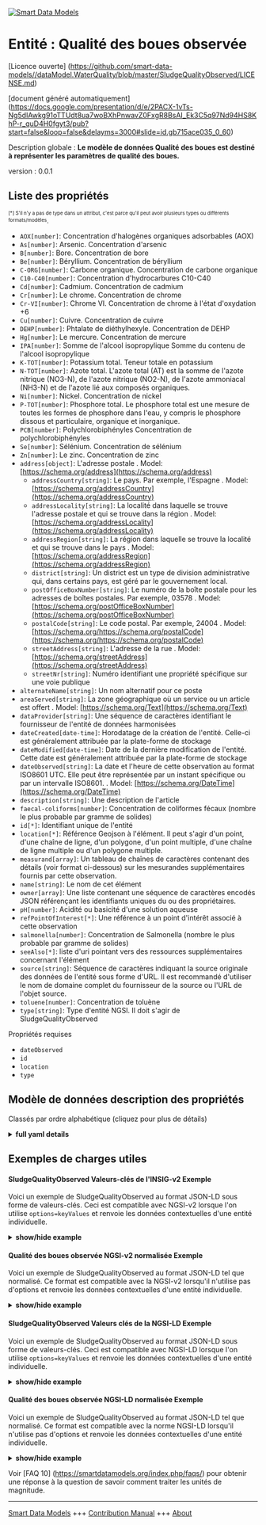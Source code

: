 <!-- 10-Header -->  
[![Smart Data Models](https://smartdatamodels.org/wp-content/uploads/2022/01/SmartDataModels_logo.png "Logo")](https://smartdatamodels.org)  
Entité : Qualité des boues observée  
===================================<!-- /10-Header -->  
<!-- 15-License -->  
[Licence ouverte] (https://github.com/smart-data-models//dataModel.WaterQuality/blob/master/SludgeQualityObserved/LICENSE.md)  
[document généré automatiquement] (https://docs.google.com/presentation/d/e/2PACX-1vTs-Ng5dIAwkg91oTTUdt8ua7woBXhPnwavZ0FxgR8BsAI_Ek3C5q97Nd94HS8KhP-r_quD4H0fgyt3/pub?start=false&loop=false&delayms=3000#slide=id.gb715ace035_0_60)  
<!-- /15-License -->  
<!-- 20-Description -->  
Description globale : **Le modèle de données Qualité des boues est destiné à représenter les paramètres de qualité des boues.**  
version : 0.0.1  
<!-- /20-Description -->  
<!-- 30-PropertiesList -->  

## Liste des propriétés  

<sup><sub>[*] S'il n'y a pas de type dans un attribut, c'est parce qu'il peut avoir plusieurs types ou différents formats/modèles</sub></sup>.  
- `AOX[number]`: Concentration d'halogènes organiques adsorbables (AOX)  - `As[number]`: Arsenic. Concentration d'arsenic  - `B[number]`: Bore. Concentration de bore  - `Be[number]`: Béryllium. Concentration de béryllium  - `C-ORG[number]`: Carbone organique. Concentration de carbone organique  - `C10-C40[number]`: Concentration d'hydrocarbures C10-C40  - `Cd[number]`: Cadmium. Concentration de cadmium  - `Cr[number]`: Le chrome. Concentration de chrome  - `Cr-VI[number]`: Chrome VI. Concentration de chrome à l'état d'oxydation +6  - `Cu[number]`: Cuivre. Concentration de cuivre  - `DEHP[number]`: Phtalate de diéthylhexyle. Concentration de DEHP  - `Hg[number]`: Le mercure. Concentration de mercure  - `IPA[number]`: Somme de l'alcool isopropylique Somme du contenu de l'alcool isopropylique  - `K-TOT[number]`: Potassium total. Teneur totale en potassium  - `N-TOT[number]`: Azote total. L'azote total (AT) est la somme de l'azote nitrique (NO3-N), de l'azote nitrique (NO2-N), de l'azote ammoniacal (NH3-N) et de l'azote lié aux composés organiques.  - `Ni[number]`: Nickel. Concentration de nickel  - `P-TOT[number]`: Phosphore total. Le phosphore total est une mesure de toutes les formes de phosphore dans l'eau, y compris le phosphore dissous et particulaire, organique et inorganique.  - `PCB[number]`: Polychlorobiphényles Concentration de polychlorobiphényles  - `Se[number]`: Sélénium. Concentration de sélénium  - `Zn[number]`: Le zinc. Concentration de zinc  - `address[object]`: L'adresse postale  . Model: [https://schema.org/address](https://schema.org/address)	- `addressCountry[string]`: Le pays. Par exemple, l'Espagne  . Model: [https://schema.org/addressCountry](https://schema.org/addressCountry)  
	- `addressLocality[string]`: La localité dans laquelle se trouve l'adresse postale et qui se trouve dans la région  . Model: [https://schema.org/addressLocality](https://schema.org/addressLocality)  
	- `addressRegion[string]`: La région dans laquelle se trouve la localité et qui se trouve dans le pays  . Model: [https://schema.org/addressRegion](https://schema.org/addressRegion)  
	- `district[string]`: Un district est un type de division administrative qui, dans certains pays, est géré par le gouvernement local.    
	- `postOfficeBoxNumber[string]`: Le numéro de la boîte postale pour les adresses de boîtes postales. Par exemple, 03578  . Model: [https://schema.org/postOfficeBoxNumber](https://schema.org/postOfficeBoxNumber)  
	- `postalCode[string]`: Le code postal. Par exemple, 24004  . Model: [https://schema.org/https://schema.org/postalCode](https://schema.org/https://schema.org/postalCode)  
	- `streetAddress[string]`: L'adresse de la rue  . Model: [https://schema.org/streetAddress](https://schema.org/streetAddress)  
	- `streetNr[string]`: Numéro identifiant une propriété spécifique sur une voie publique    
- `alternateName[string]`: Un nom alternatif pour ce poste  - `areaServed[string]`: La zone géographique où un service ou un article est offert  . Model: [https://schema.org/Text](https://schema.org/Text)- `dataProvider[string]`: Une séquence de caractères identifiant le fournisseur de l'entité de données harmonisées  - `dateCreated[date-time]`: Horodatage de la création de l'entité. Celle-ci est généralement attribuée par la plate-forme de stockage  - `dateModified[date-time]`: Date de la dernière modification de l'entité. Cette date est généralement attribuée par la plate-forme de stockage  - `dateObserved[string]`: La date et l'heure de cette observation au format ISO8601 UTC. Elle peut être représentée par un instant spécifique ou par un intervalle ISO8601.  . Model: [https://schema.org/DateTime](https://schema.org/DateTime)- `description[string]`: Une description de l'article  - `faecal-coliforms[number]`: Concentration de coliformes fécaux (nombre le plus probable par gramme de solides)  - `id[*]`: Identifiant unique de l'entité  - `location[*]`: Référence Geojson à l'élément. Il peut s'agir d'un point, d'une chaîne de ligne, d'un polygone, d'un point multiple, d'une chaîne de ligne multiple ou d'un polygone multiple.  - `measurand[array]`: Un tableau de chaînes de caractères contenant des détails (voir format ci-dessous) sur les mesurandes supplémentaires fournis par cette observation.  - `name[string]`: Le nom de cet élément  - `owner[array]`: Une liste contenant une séquence de caractères encodés JSON référençant les identifiants uniques du ou des propriétaires.  - `pH[number]`: Acidité ou basicité d'une solution aqueuse  - `refPointOfInterest[*]`: Une référence à un point d'intérêt associé à cette observation  - `salmonella[number]`: Concentration de Salmonella (nombre le plus probable par gramme de solides)  - `seeAlso[*]`: liste d'uri pointant vers des ressources supplémentaires concernant l'élément  - `source[string]`: Séquence de caractères indiquant la source originale des données de l'entité sous forme d'URL. Il est recommandé d'utiliser le nom de domaine complet du fournisseur de la source ou l'URL de l'objet source.  - `toluene[number]`: Concentration de toluène  - `type[string]`: Type d'entité NGSI. Il doit s'agir de SludgeQualityObserved  <!-- /30-PropertiesList -->  
<!-- 35-RequiredProperties -->  
Propriétés requises  
- `dateObserved`  - `id`  - `location`  - `type`  <!-- /35-RequiredProperties -->  
<!-- 40-NotesYaml -->  
<!-- /40-NotesYaml -->  
<!-- 50-DataModelHeader -->  
## Modèle de données description des propriétés  
Classés par ordre alphabétique (cliquez pour plus de détails)  
<!-- /50-DataModelHeader -->  
<!-- 60-ModelYaml -->  
<details><summary><strong>full yaml details</strong></summary>    
```yaml  
SludgeQualityObserved:    
  description: Sludge Quality data model is intended to represent sludge quality parameters.    
  properties:    
    AOX:    
      description: Concentration of Adsorbable Organically bound halogens (AOX)    
      minimum: 0    
      type: number    
      x-ngsi:    
        type: Property    
        units: mg/Kg SS    
    As:    
      description: Arsenic. Concentration of arsenic    
      minimum: 0    
      type: number    
      x-ngsi:    
        type: Property    
        units: mg/Kg SS    
    B:    
      description: Boron. Concentration of boron    
      minimum: 0    
      type: number    
      x-ngsi:    
        type: Property    
        units: mg/Kg SS    
    Be:    
      description: Beryllium. Concentration of Beryllium    
      minimum: 0    
      type: number    
      x-ngsi:    
        type: Property    
        units: mg/Kg SS    
    C-ORG:    
      description: Organic Carbon. Concentration of organic carbon    
      maximum: 1    
      minimum: 0    
      type: number    
      x-ngsi:    
        type: Property    
        units: percentage of SS (min)    
    C10-C40:    
      description: Concentration of Hydrocarbons C10-C40    
      minimum: 0    
      type: number    
      x-ngsi:    
        type: Property    
        units: mg/Kg SS    
    Cd:    
      description: Cadmium. Concentration of cadmium    
      minimum: 0    
      type: number    
      x-ngsi:    
        type: Property    
        units: mg/Kg SS    
    Cr:    
      description: Chromium. Concentration of chromium    
      minimum: 0    
      type: number    
      x-ngsi:    
        type: Property    
        units: mg/Kg SS    
    Cr-VI:    
      description: Chromium VI. Concentration of chromium at the oxidation state +6    
      minimum: 0    
      type: number    
      x-ngsi:    
        type: Property    
        units: mg/Kg SS    
    Cu:    
      description: Copper. Concentration of copper    
      minimum: 0    
      type: number    
      x-ngsi:    
        type: Property    
        units: mg/Kg SS    
    DEHP:    
      description: Diethylhexyl phthalate. Concentration of DEHP    
      minimum: 0    
      type: number    
      x-ngsi:    
        type: Property    
        units: mg/Kg SS    
    Hg:    
      description: Mercury. Concentration of mercury    
      minimum: 0    
      type: number    
      x-ngsi:    
        type: Property    
        units: mg/Kg SS    
    IPA:    
      description: Sum of isopropyl alcohol Sum of content of isopropyl alcohol    
      minimum: 0    
      type: number    
      x-ngsi:    
        type: Property    
        units: mg/Kg SS    
    K-TOT:    
      description: Total potassium. Total content of potassium    
      maximum: 1    
      minimum: 0    
      type: number    
      x-ngsi:    
        type: Property    
        units: percentage of SS (min)    
    N-TOT:    
      description: Total Nitrogen. Total Nitrogen (TN) is the sum of nitrate-nitrogen (NO3-N), nitrite-nitrogen (NO2-N), ammonia-nitrogen (NH3-N) and organically bonded nitrogen    
      maximum: 1    
      minimum: 0    
      type: number    
      x-ngsi:    
        type: Property    
        units: percentage of SS (min)    
    Ni:    
      description: Nickel. Concentration of Nickel    
      minimum: 0    
      type: number    
      x-ngsi:    
        type: Property    
        units: mg/Kg SS    
    P-TOT:    
      description: Total Phosphorus. Total phosphorus is a measure of all forms of phosphorus in the water, including dissolved and particulate, organic and inorganic    
      maximum: 1    
      minimum: 0    
      type: number    
      x-ngsi:    
        type: Property    
        units: percentage of SS (min)    
    PCB:    
      description: Polychlorinated biphenyls Concentration of polychlorinated biphenyls    
      minimum: 0    
      type: number    
      x-ngsi:    
        type: Property    
        units: mg/Kg SS    
    Se:    
      description: Selenium. Concentration of selenium    
      minimum: 0    
      type: number    
      x-ngsi:    
        type: Property    
        units: mg/Kg SS    
    Zn:    
      description: Zinc. Concentration of zinc    
      minimum: 0    
      type: number    
      x-ngsi:    
        type: Property    
        units: mg/Kg SS    
    address:    
      description: The mailing address    
      properties:    
        addressCountry:    
          description: The country. For example, Spain    
          type: string    
          x-ngsi:    
            model: https://schema.org/addressCountry    
            type: Property    
        addressLocality:    
          description: The locality in which the street address is, and which is in the region    
          type: string    
          x-ngsi:    
            model: https://schema.org/addressLocality    
            type: Property    
        addressRegion:    
          description: The region in which the locality is, and which is in the country    
          type: string    
          x-ngsi:    
            model: https://schema.org/addressRegion    
            type: Property    
        district:    
          description: A district is a type of administrative division that, in some countries, is managed by the local government    
          type: string    
          x-ngsi:    
            type: Property    
        postOfficeBoxNumber:    
          description: The post office box number for PO box addresses. For example, 03578    
          type: string    
          x-ngsi:    
            model: https://schema.org/postOfficeBoxNumber    
            type: Property    
        postalCode:    
          description: The postal code. For example, 24004    
          type: string    
          x-ngsi:    
            model: https://schema.org/https://schema.org/postalCode    
            type: Property    
        streetAddress:    
          description: The street address    
          type: string    
          x-ngsi:    
            model: https://schema.org/streetAddress    
            type: Property    
        streetNr:    
          description: Number identifying a specific property on a public street    
          type: string    
          x-ngsi:    
            type: Property    
      type: object    
      x-ngsi:    
        model: https://schema.org/address    
        type: Property    
    alternateName:    
      description: An alternative name for this item    
      type: string    
      x-ngsi:    
        type: Property    
    areaServed:    
      description: The geographic area where a service or offered item is provided    
      type: string    
      x-ngsi:    
        model: https://schema.org/Text    
        type: Property    
    dataProvider:    
      description: A sequence of characters identifying the provider of the harmonised data entity    
      type: string    
      x-ngsi:    
        type: Property    
    dateCreated:    
      description: Entity creation timestamp. This will usually be allocated by the storage platform    
      format: date-time    
      type: string    
      x-ngsi:    
        type: Property    
    dateModified:    
      description: Timestamp of the last modification of the entity. This will usually be allocated by the storage platform    
      format: date-time    
      type: string    
      x-ngsi:    
        type: Property    
    dateObserved:    
      description: The date and time of this observation in ISO8601 UTCformat. It can be represented by an specific time instant or by an ISO8601 interval    
      type: string    
      x-ngsi:    
        model: https://schema.org/DateTime    
        type: Property    
    description:    
      description: A description of this item    
      type: string    
      x-ngsi:    
        type: Property    
    faecal-coliforms:    
      description: Concentration of fecal coliforms (Most Probable Number per gram solids)    
      minimum: 0    
      type: number    
      x-ngsi:    
        type: Property    
        units: MPN/g SS (max)    
    id:    
      anyOf:    
        - description: Identifier format of any NGSI entity    
          maxLength: 256    
          minLength: 1    
          pattern: ^[\w\-\.\{\}\$\+\*\[\]`|~^@!,:\\]+$    
          type: string    
          x-ngsi:    
            type: Property    
        - description: Identifier format of any NGSI entity    
          format: uri    
          type: string    
          x-ngsi:    
            type: Property    
      description: Unique identifier of the entity    
      x-ngsi:    
        type: Relationship    
    location:    
      description: Geojson reference to the item. It can be Point, LineString, Polygon, MultiPoint, MultiLineString or MultiPolygon    
      oneOf:    
        - description: Geojson reference to the item. Point    
          properties:    
            bbox:    
              description: BBox of the  Point    
              items:    
                type: number    
              minItems: 4    
              type: array    
              x-ngsi:    
                type: Property    
            coordinates:    
              description: Coordinates of the Point    
              items:    
                type: number    
              minItems: 2    
              type: array    
              x-ngsi:    
                type: Property    
            type:    
              enum:    
                - Point    
              type: string    
          required:    
            - type    
            - coordinates    
          title: GeoJSON Point    
          type: object    
          x-ngsi:    
            type: GeoProperty    
        - description: Geojson reference to the item. LineString    
          properties:    
            bbox:    
              description: BBox coordinates of the LineString    
              items:    
                type: number    
              minItems: 4    
              type: array    
              x-ngsi:    
                type: Property    
            coordinates:    
              description: Coordinates of the LineString    
              items:    
                items:    
                  type: number    
                minItems: 2    
                type: array    
              minItems: 2    
              type: array    
              x-ngsi:    
                type: Property    
            type:    
              enum:    
                - LineString    
              type: string    
          required:    
            - type    
            - coordinates    
          title: GeoJSON LineString    
          type: object    
          x-ngsi:    
            type: GeoProperty    
        - description: Geojson reference to the item. Polygon    
          properties:    
            bbox:    
              description: BBox coordinates of the Polygon    
              items:    
                type: number    
              minItems: 4    
              type: array    
              x-ngsi:    
                type: Property    
            coordinates:    
              description: Coordinates of the Polygon    
              items:    
                items:    
                  items:    
                    type: number    
                  minItems: 2    
                  type: array    
                minItems: 4    
                type: array    
              type: array    
              x-ngsi:    
                type: Property    
            type:    
              enum:    
                - Polygon    
              type: string    
          required:    
            - type    
            - coordinates    
          title: GeoJSON Polygon    
          type: object    
          x-ngsi:    
            type: GeoProperty    
        - description: Geojson reference to the item. MultiPoint    
          properties:    
            bbox:    
              description: BBox coordinates of the LineString    
              items:    
                type: number    
              minItems: 4    
              type: array    
              x-ngsi:    
                type: Property    
            coordinates:    
              description: Coordinates of the MulitPoint    
              items:    
                items:    
                  type: number    
                minItems: 2    
                type: array    
              type: array    
              x-ngsi:    
                type: Property    
            type:    
              enum:    
                - MultiPoint    
              type: string    
          required:    
            - type    
            - coordinates    
          title: GeoJSON MultiPoint    
          type: object    
          x-ngsi:    
            type: GeoProperty    
        - description: Geojson reference to the item. MultiLineString    
          properties:    
            bbox:    
              description: BBox coordinates of the LineString    
              items:    
                type: number    
              minItems: 4    
              type: array    
              x-ngsi:    
                type: Property    
            coordinates:    
              description: Coordinates of the MultiLineString    
              items:    
                items:    
                  items:    
                    type: number    
                  minItems: 2    
                  type: array    
                minItems: 2    
                type: array    
              type: array    
              x-ngsi:    
                type: Property    
            type:    
              enum:    
                - MultiLineString    
              type: string    
          required:    
            - type    
            - coordinates    
          title: GeoJSON MultiLineString    
          type: object    
          x-ngsi:    
            type: GeoProperty    
        - description: Geojson reference to the item. MultiLineString    
          properties:    
            bbox:    
              items:    
                type: number    
              minItems: 4    
              type: array    
            coordinates:    
              description: Coordinates of the MultiPolygon    
              items:    
                items:    
                  items:    
                    items:    
                      type: number    
                    minItems: 2    
                    type: array    
                  minItems: 4    
                  type: array    
                type: array    
              type: array    
              x-ngsi:    
                type: Property    
            type:    
              enum:    
                - MultiPolygon    
              type: string    
          required:    
            - type    
            - coordinates    
          title: GeoJSON MultiPolygon    
          type: object    
          x-ngsi:    
            type: GeoProperty    
      x-ngsi:    
        type: GeoProperty    
    measurand:    
      description: An array of strings containing details (see format below) about extra measurands provided by this observation    
      items:    
        description: Every measurand provided by this observation    
        type: string    
        x-ngsi:    
          type: Property    
      minItems: 1    
      type: array    
      x-ngsi:    
        type: Property    
    name:    
      description: The name of this item    
      type: string    
      x-ngsi:    
        type: Property    
    owner:    
      description: A List containing a JSON encoded sequence of characters referencing the unique Ids of the owner(s)    
      items:    
        anyOf:    
          - description: Identifier format of any NGSI entity    
            maxLength: 256    
            minLength: 1    
            pattern: ^[\w\-\.\{\}\$\+\*\[\]`|~^@!,:\\]+$    
            type: string    
            x-ngsi:    
              type: Property    
          - description: Identifier format of any NGSI entity    
            format: uri    
            type: string    
            x-ngsi:    
              type: Property    
        description: Unique identifier of the entity    
        x-ngsi:    
          type: Relationship    
      type: array    
      x-ngsi:    
        type: Property    
    pH:    
      description: Acidity or basicity of an aqueous solution    
      maximum: 14    
      minimum: 0    
      type: number    
      x-ngsi:    
        type: Property    
    refPointOfInterest:    
      anyOf:    
        - description: Identifier format of any NGSI entity    
          maxLength: 256    
          minLength: 1    
          pattern: ^[\w\-\.\{\}\$\+\*\[\]`|~^@!,:\\]+$    
          type: string    
          x-ngsi:    
            type: Property    
        - description: Identifier format of any NGSI entity    
          format: uri    
          type: string    
          x-ngsi:    
            type: Property    
      description: A reference to a point of interest associated to this observation    
      x-ngsi:    
        type: Relationship    
    salmonella:    
      description: Concentration of Salmonella (Most Probable Number per gram solids)    
      minimum: 0    
      type: number    
      x-ngsi:    
        type: Property    
        units: MPN/g SS (max)    
    seeAlso:    
      description: list of uri pointing to additional resources about the item    
      oneOf:    
        - items:    
            format: uri    
            type: string    
          minItems: 1    
          type: array    
        - format: uri    
          type: string    
      x-ngsi:    
        type: Property    
    source:    
      description: A sequence of characters giving the original source of the entity data as a URL. Recommended to be the fully qualified domain name of the source provider, or the URL to the source object    
      type: string    
      x-ngsi:    
        type: Property    
    toluene:    
      description: Concentration of Toluene    
      minimum: 0    
      type: number    
      x-ngsi:    
        type: Property    
        units: mg/Kg SS    
    type:    
      description: NGSI Entity type. It has to be SludgeQualityObserved    
      enum:    
        - SludgeQualityObserved    
      type: string    
      x-ngsi:    
        type: Property    
  required:    
    - id    
    - type    
    - dateObserved    
    - location    
  type: object    
  x-derived-from: ''    
  x-disclaimer: Redistribution and use in source and binary forms, with or without modification, are permitted  provided that the license conditions are met. Copyleft (c) 2025 Contributors to Smart Data Models Program    
  x-license-url: https://github.com/smart-data-models/dataModel.WaterQuality/blob/master/SludgeQualityObserved/LICENSE.md    
  x-model-schema: https://smart-data-models.github.io/dataModel.WaterQuality/SludgeQualityObserved/schema.json    
  x-model-tags: B-WaterSmart    
  x-version: 0.0.1    
```  
</details>    
<!-- /60-ModelYaml -->  
<!-- 70-MiddleNotes -->  
<!-- /70-MiddleNotes -->  
<!-- 80-Examples -->  
## Exemples de charges utiles  
#### SludgeQualityObserved Valeurs-clés de l'INSIG-v2 Exemple  
Voici un exemple de SludgeQualityObserved au format JSON-LD sous forme de valeurs-clés. Ceci est compatible avec NGSI-v2 lorsque l'on utilise `options=keyValues` et renvoie les données contextuelles d'une entité individuelle.  
<details><summary><strong>show/hide example</strong></summary>    
```json  
{  
  "id": "urn:ngsi-ld:SludgeQualityObserved:001",  
  "type": "SludgeQualityObserved",  
  "dateObserved": "2023-07-02T10:30:00Z",  
  "location": {  
    "type": "Point",  
    "coordinates": [  
      45.5197,  
      12.19351  
    ]  
  },  
  "pH": 7.5,  
  "N-TOT": 0.063,  
  "P-TOT": 0.024,  
  "K-TOT": 0.002,  
  "C-ORG": 0.397,  
  "PCB": 0.0,  
  "As": 33.4,  
  "B": 50.8,  
  "Be": 0.3,  
  "Cd": 2.7,  
  "Cr": 46.7,  
  "Cr-VI": 0.05,  
  "Cu": 264.8,  
  "Hg": 1.6,  
  "Ni": 33.1,  
  "Se": 4.1,  
  "Zn": 924.8,  
  "IPA": 1.6,  
  "toluene": 0.0,  
  "AOX": 500.0,  
  "DEHP": 100.0,  
  "C10-C40": 5483.0,  
  "salmonella": 100,  
  "faecal-coliforms": 10000  
}  
```  
</details>  
#### Qualité des boues observée NGSI-v2 normalisée Exemple  
Voici un exemple de SludgeQualityObserved au format JSON-LD tel que normalisé. Ce format est compatible avec la NGSI-v2 lorsqu'il n'utilise pas d'options et renvoie les données contextuelles d'une entité individuelle.  
<details><summary><strong>show/hide example</strong></summary>    
```json  
{  
  "id": "sludgequalityobserved:Venice:D1",  
  "type": "SludgeQualityObserved",  
  "dateObserved": {  
    "type": "DateTime",  
    "value": "2023-07-02T10:30:00Z"  
  },  
  "location": {  
    "type": "geo:json",  
    "value": {  
      "type": "Point",  
      "coordinates": [  
        45.5197,  
        12.19351  
      ]  
    }  
  },  
  "pH": {  
    "type": "Number",  
    "value": 7.5  
  },  
  "N-TOT": {  
    "type": "Number",  
    "value": 0.063  
  },  
  "P-TOT": {  
    "type": "Number",  
    "value": 0.024  
  },  
  "K-TOT": {  
    "type": "Number",  
    "value": 0.002  
  },  
  "C-ORG": {  
    "type": "Number",  
    "value": 0.397  
  },  
  "PCB": {  
    "type": "Boolean",  
    "value": false  
  },  
  "As": {  
    "type": "Number",  
    "value": 33.4  
  },  
  "B": {  
    "type": "Number",  
    "value": 50.8  
  },  
  "Be": {  
    "type": "Number",  
    "value": 0.3  
  },  
  "Cd": {  
    "type": "Number",  
    "value": 2.7  
  },  
  "Cr": {  
    "type": "Number",  
    "value": 46.7  
  },  
  "Cr-VI": {  
    "type": "Number",  
    "value": 0.05  
  },  
  "Cu": {  
    "type": "Number",  
    "value": 264.8  
  },  
  "Hg": {  
    "type": "Number",  
    "value": 1.6  
  },  
  "Ni": {  
    "type": "Number",  
    "value": 33.1  
  },  
  "Se": {  
    "type": "Number",  
    "value": 4.1  
  },  
  "Zn": {  
    "type": "Number",  
    "value": 924.8  
  },  
  "IPA": {  
    "type": "Number",  
    "value": 1.6  
  },  
  "toluene": {  
    "type": "Boolean",  
    "value": false  
  },  
  "AOX": {  
    "type": "Number",  
    "value": 500.0  
  },  
  "DEHP": {  
    "type": "Number",  
    "value": 100.0  
  },  
  "C10-C40": {  
    "type": "Number",  
    "value": 5483.0  
  },  
  "salmonella": {  
    "type": "Number",  
    "value": 100  
  },  
  "faecal-coliforms": {  
    "type": "Number",  
    "value": 10000  
  }  
}  
```  
</details>  
#### SludgeQualityObserved Valeurs clés de la NGSI-LD Exemple  
Voici un exemple de SludgeQualityObserved au format JSON-LD sous forme de valeurs-clés. Ceci est compatible avec NGSI-LD lorsque l'on utilise `options=keyValues` et renvoie les données contextuelles d'une entité individuelle.  
<details><summary><strong>show/hide example</strong></summary>    
```json  
{  
  "id": "urn:ngsi-ld:SludgeQualityObserved:sludgequalityobserved:Venice:D1",  
  "type": "SludgeQualityObserved",  
  "dateObserved": "2023-07-02T10:30:00Z",  
  "location": {  
    "coordinates": [  
      45.5197,  
      12.19351  
    ],  
    "type": "Point"  
  },  
  "pH": 7.5,  
  "N-TOT": 0.063,  
  "P-TOT": 0.024,  
  "K-TOT": 0.002,  
  "C-ORG": 0.397,  
  "PCB": 0.0,  
  "As": 33.4,  
  "B": 50.8,  
  "Be": 0.3,  
  "Cd": 2.7,  
  "Cr": 46.7,  
  "Cr-VI": 0.05,  
  "Cu": 264.8,  
  "Hg": 1.6,  
  "Ni": 33.1,  
  "Se": 4.1,  
  "Zn": 924.8,  
  "IPA": 1.6,  
  "toluene": 0.0,  
  "AOX": 500.0,  
  "DEHP": 100.0,  
  "C10-C40": 5483.0,  
  "salmonella": 100,  
  "faecal-coliforms": 10000,  
  "@context": [  
    "https://raw.githubusercontent.com/smart-data-models/incubated/SMARTWATER/SludgeQualityObserved/master/context.jsonld"  
  ]  
}  
```  
</details>  
#### Qualité des boues observée NGSI-LD normalisée Exemple  
Voici un exemple de SludgeQualityObserved au format JSON-LD tel que normalisé. Ce format est compatible avec la norme NGSI-LD lorsqu'il n'utilise pas d'options et renvoie les données contextuelles d'une entité individuelle.  
<details><summary><strong>show/hide example</strong></summary>    
```json  
{  
  "id": "urn:ngsi-ld:SludgeQualityObserved:sludgequalityobserved:Venice:D1",  
   "type": "SludgeQualityObserved",  
  "dateObserved": {  
    "type": "Property",  
    "value": {  
      "@type": "DateTime",  
      "@value": "2023-07-02T10:30:00Z"  
    }  
  },  
  "location": {  
    "type": "GeoProperty",  
    "value": {  
      "type": "Point",  
      "coordinates": [  
        45.51970,  
        12.19351  
      ]  
    }  
  },  
  "pH": {  
    "type": "Property",  
    "value": 7.5  
  },  
  "N-TOT": {  
    "type": "Property",  
    "value": 0.063  
  },  
  "P-TOT": {  
    "type": "Property",  
    "value": 0.024  
  },  
  "K-TOT": {  
    "type": "Property",  
    "value": 0.002  
  },  
  "C-ORG": {  
    "type": "Property",  
    "value": 0.397  
  },  
  "PCB": {  
    "type": "Property",  
    "value": 0.0  
  },  
  "As": {  
    "type": "Property",  
    "value": 33.4  
  },  
  "B": {  
    "type": "Property",  
    "value": 50.8  
  },  
  "Be": {  
    "type": "Property",  
    "value": 0.3  
  },  
  "Cd": {  
    "type": "Property",  
    "value": 2.7  
  },   
  "Cr": {  
    "type": "Property",  
    "value": 46.7  
  },  
  "Cr-VI": {  
    "type": "Property",  
    "value": 0.05  
  },  
  "Cu": {  
    "type": "Property",  
    "value": 264.8  
  },  
  "Hg": {  
    "type": "Property",  
    "value": 1.6  
  },  
  "Ni": {  
    "type": "Property",  
    "value": 33.1  
  },  
  "Se": {  
    "type": "Property",  
    "value": 4.1  
  },  
  "Zn": {  
    "type": "Property",  
    "value": 924.8  
  },  
  "IPA": {  
    "type": "Property",  
    "value": 1.6  
  },  
  "toluene": {  
    "type": "Property",  
    "value": 0.0  
  },  
  "AOX": {  
    "type": "Property",  
    "value": 500.0  
  },  
  "DEHP": {  
    "type": "Property",  
    "value": 100.0  
  },  
  "C10-C40": {  
    "type": "Property",  
    "value": 5483.0  
  },  
  "salmonella": {  
    "type": "Property",  
    "value": 100  
  },  
  "faecal-coliforms": {  
    "type": "Property",  
    "value": 10000  
  },  
  "@context": [  
    "https://uri.etsi.org/ngsi-ld/v1/ngsi-ld-core-context.jsonld"  
  ]  
}  
```  
</details><!-- /80-Examples -->  
<!-- 90-FooterNotes -->  
<!-- /90-FooterNotes -->  
<!-- 95-Units -->  
Voir [FAQ 10] (https://smartdatamodels.org/index.php/faqs/) pour obtenir une réponse à la question de savoir comment traiter les unités de magnitude.  
<!-- /95-Units -->  
<!-- 97-LastFooter -->  
---  
[Smart Data Models](https://smartdatamodels.org) +++ [Contribution Manual](https://bit.ly/contribution_manual) +++ [About](https://bit.ly/Introduction_SDM)<!-- /97-LastFooter -->  
